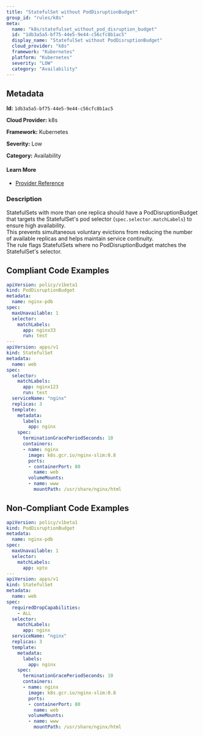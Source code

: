 ```yaml
---
title: "StatefulSet without PodDisruptionBudget"
group_id: "rules/k8s"
meta:
  name: "k8s/statefulset_without_pod_disruption_budget"
  id: "1db3a5a5-bf75-44e5-9e44-c56cfc8b1ac5"
  display_name: "StatefulSet without PodDisruptionBudget"
  cloud_provider: "k8s"
  framework: "Kubernetes"
  platform: "Kubernetes"
  severity: "LOW"
  category: "Availability"
---
```

## Metadata

**Id:** `1db3a5a5-bf75-44e5-9e44-c56cfc8b1ac5`

**Cloud Provider:** k8s

**Framework:** Kubernetes

**Severity:** Low

**Category:** Availability

#### Learn More

 - [Provider Reference](https://kubernetes.io/docs/tasks/run-application/configure-pdb/)

### Description

 StatefulSets with more than one replica should have a PodDisruptionBudget that targets the StatefulSet's pod selector (`spec.selector.matchLabels`) to ensure high availability.  
This prevents simultaneous voluntary evictions from reducing the number of available replicas and helps maintain service continuity.  
The rule flags StatefulSets where no PodDisruptionBudget matches the StatefulSet's selector.


## Compliant Code Examples
```yaml
apiVersion: policy/v1beta1
kind: PodDisruptionBudget
metadata:
  name: nginx-pdb
spec:
  maxUnavailable: 1
  selector:
    matchLabels:
      app: nginx33
      run: test
---
apiVersion: apps/v1
kind: StatefulSet
metadata:
  name: web
spec:
  selector:
    matchLabels:
      app: nginx123
      run: test
  serviceName: "nginx"
  replicas: 3
  template:
    metadata:
      labels:
        app: nginx
    spec:
      terminationGracePeriodSeconds: 10
      containers:
      - name: nginx
        image: k8s.gcr.io/nginx-slim:0.8
        ports:
        - containerPort: 80
          name: web
        volumeMounts:
        - name: www
          mountPath: /usr/share/nginx/html

```
## Non-Compliant Code Examples
```yaml
apiVersion: policy/v1beta1
kind: PodDisruptionBudget
metadata:
  name: nginx-pdb
spec:
  maxUnavailable: 1
  selector:
    matchLabels:
      app: xpto
---
apiVersion: apps/v1
kind: StatefulSet
metadata:
  name: web
spec:
  requiredDropCapabilities:
    - ALL
  selector:
    matchLabels:
      app: nginx
  serviceName: "nginx"
  replicas: 3
  template:
    metadata:
      labels:
        app: nginx
    spec:
      terminationGracePeriodSeconds: 10
      containers:
      - name: nginx
        image: k8s.gcr.io/nginx-slim:0.8
        ports:
        - containerPort: 80
          name: web
        volumeMounts:
        - name: www
          mountPath: /usr/share/nginx/html

```